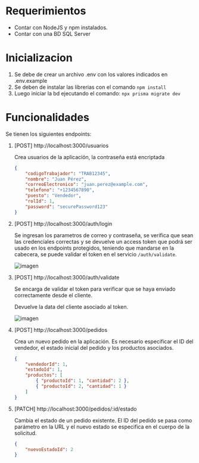 # Requerimientos
  - Contar con NodeJS y npm instalados.
  - Contar con una BD SQL Server

# Inicializacion
  1. Se debe de crear un archivo .env con los valores indicados en .env.example
  2. Se deben de instalar las librerias con el comando `npm install`
  3. Luego iniciar la bd ejecutando el comando: `npx prisma migrate dev`

# Funcionalidades
Se tienen los siguientes endpoints:

1. [POST] http://localhost:3000/usuarios

	Crea usuarios de la aplicación, la contraseña está encriptada
    
	```json
	{
		"codigoTrabajador": "TRAB12345",
		"nombre": "Juan Pérez",
		"correoElectronico": "juan.perez@example.com",
		"telefono": "+1234567890",
		"puesto": "Vendedor",
		"rolId": 1,
		"password": "securePassword123"
	}
	```

2. [POST] http://localhost:3000/auth/login
	
	Se ingresan los parametros de correo y contraseña, se verifica que sean las credenciales correctas y se devuelve un access token que podrá ser usado en los endpoints protegidos, teniendo que mandarse en la cabecera, se puede validar el token en el servicio `/auth/validate`.

	![imagen](https://i.ibb.co/dQQ4Lq1/imagen-2024-08-20-112025541.png)

3. [POST] http://localhost:3000/auth/validate

	Se encarga de validar el token para verificar que se haya enviado correctamente desde el cliente.
	
	Devuelve la data del cliente asociado al token.

	![imagen](https://i.ibb.co/2kRZrdy/imagen-2024-08-20-112147562.png)

4. [POST] http://localhost:3000/pedidos

	Crea un nuevo pedido en la aplicación. Es necesario especificar el ID del vendedor, el estado inicial del pedido y los productos asociados.

	```json
	{
		"vendedorId": 1,
		"estadoId": 1,
		"productos": [
			{ "productoId": 1, "cantidad": 2 },
			{ "productoId": 2, "cantidad": 1 }
		]
	}
	```

5. [PATCH] http://localhost:3000/pedidos/:id/estado

	Cambia el estado de un pedido existente. El ID del pedido se pasa como parámetro en la URL y el nuevo estado se especifica en el cuerpo de la solicitud.

	```json
	{
		"nuevoEstadoId": 2
	}
	```